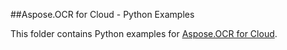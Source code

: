 ##Aspose.OCR for Cloud - Python Examples

This folder contains Python examples for [Aspose.OCR for Cloud](http://www.aspose.com/products/ocr/cloud).